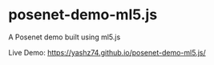 # posenet-demo-ml5.js
A Posenet demo built using ml5.js

Live Demo: https://yashz74.github.io/posenet-demo-ml5.js/
